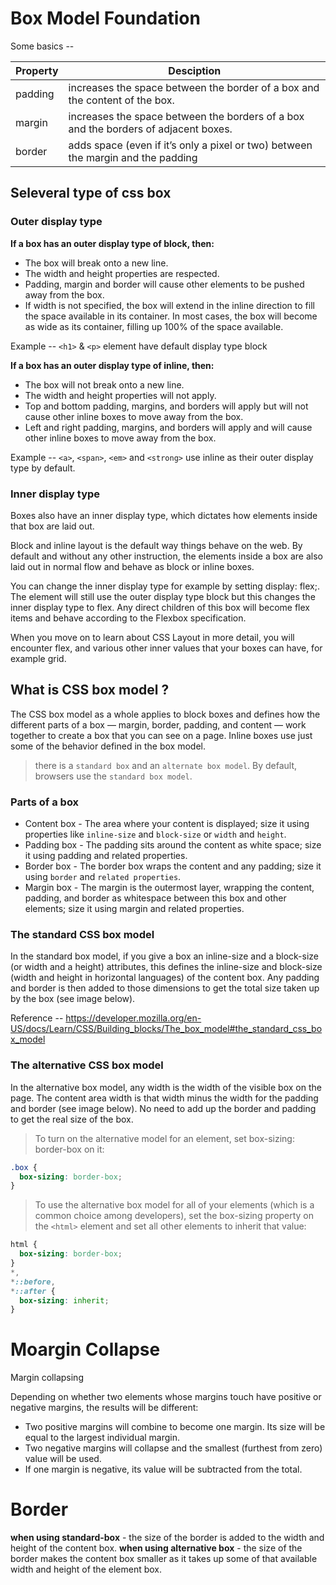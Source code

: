 # Box Model Foundation

Some basics --

|Property|Desciption|
|-|-|
|padding|increases the space between the border of a box and the content of the box.|
|margin|increases the space between the borders of a box and the borders of adjacent boxes.|
|border|adds space (even if it’s only a pixel or two) between the margin and the padding|

## Seleveral type of css box 

### Outer display type

**If a box has an outer display type of block, then:**
- The box will break onto a new line.
- The width and height properties are respected.
- Padding, margin and border will cause other elements to be pushed away from the box.
- If width is not specified, the box will extend in the inline direction to fill the space available in its container. In most cases, the box will become as wide as its container, filling up 100% of the space available.

Example -- `<h1>` & `<p>` element have default display type block

**If a box has an outer display type of inline, then:**

- The box will not break onto a new line.
- The width and height properties will not apply.
- Top and bottom padding, margins, and borders will apply but will not cause other inline boxes to move away from the box.
- Left and right padding, margins, and borders will apply and will cause other inline boxes to move away from the box.

Example -- `<a>`, `<span>`, `<em>` and `<strong>` use inline as their outer display type by default.

### Inner display type
Boxes also have an inner display type, which dictates how elements inside that box are laid out.

Block and inline layout is the default way things behave on the web. By default and without any other instruction, the elements inside a box are also laid out in normal flow and behave as block or inline boxes.

You can change the inner display type for example by setting display: flex;. The element will still use the outer display type block but this changes the inner display type to flex. Any direct children of this box will become flex items and behave according to the Flexbox specification.

When you move on to learn about CSS Layout in more detail, you will encounter flex, and various other inner values that your boxes can have, for example grid.


## What is CSS box model ?
The CSS box model as a whole applies to block boxes and defines how the different parts of a box — margin, border, padding, and content — work together to create a box that you can see on a page. Inline boxes use just some of the behavior defined in the box model.

> there is a `standard box` and an `alternate box model`. By default, browsers use the `standard box model`.

### Parts of a box
- Content box - The area where your content is displayed; size it using properties like `inline-size` and `block-size` or `width` and `height`.
- Padding box - The padding sits around the content as white space; size it using padding and related properties.
- Border box - The border box wraps the content and any padding; size it using `border` and `related properties`.
- Margin box - The margin is the outermost layer, wrapping the content, padding, and border as whitespace between this box and other elements; size it using margin and related properties.

### The standard CSS box model
In the standard box model, if you give a box an inline-size and a block-size (or width and a height) attributes, this defines the inline-size and block-size (width and height in horizontal languages) of the content box. Any padding and border is then added to those dimensions to get the total size taken up by the box (see image below).

Reference -- https://developer.mozilla.org/en-US/docs/Learn/CSS/Building_blocks/The_box_model#the_standard_css_box_model


### The alternative CSS box model
In the alternative box model, any width is the width of the visible box on the page. The content area width is that width minus the width for the padding and border (see image below). No need to add up the border and padding to get the real size of the box.

> To turn on the alternative model for an element, set box-sizing: border-box on it:

```css
.box {
  box-sizing: border-box;
}

```

>To use the alternative box model for all of your elements (which is a common choice among developers), set the box-sizing property on the `<html>` element and set all other elements to inherit that value:

```css
html {
  box-sizing: border-box;
}
*,
*::before,
*::after {
  box-sizing: inherit;
}
```


# Moargin Collapse

Margin collapsing

Depending on whether two elements whose margins touch have positive or negative margins, the results will be different:

- Two positive margins will combine to become one margin. Its size will be equal to the largest individual margin.
- Two negative margins will collapse and the smallest (furthest from zero) value will be used.
- If one margin is negative, its value will be subtracted from the total.

# Border 

**when using standard-box** - the size of the border is added to the width and height of the content box.
**when using alternative box** - the size of the border makes the content box smaller as it takes up some of that available width and height of the element box.
